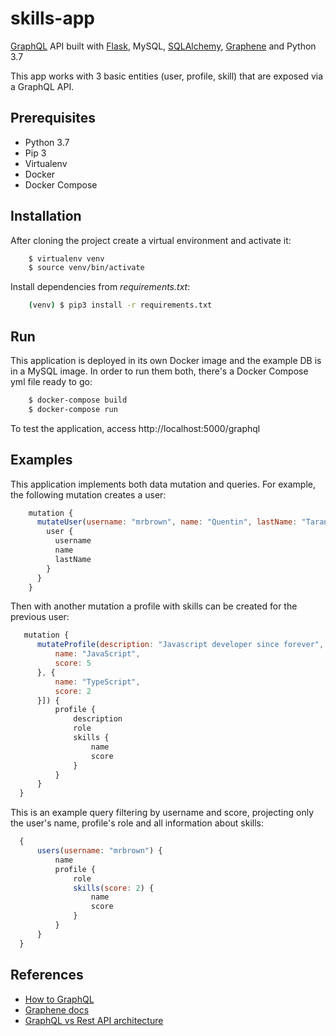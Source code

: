 # skills-app
[GraphQL](https://graphql.org/) API built with [Flask](https://graphql.org/), MySQL, [SQLAlchemy](https://www.sqlalchemy.org/), [Graphene](https://graphene-python.org/) and Python 3.7

This app works with 3 basic entities (user, profile, skill) that are exposed via a GraphQL API. 

## Prerequisites

 - Python 3.7
 - Pip 3
 - Virtualenv
 - Docker
 - Docker Compose

## Installation

After cloning the project create a virtual environment and activate it:

```bash
    $ virtualenv venv
    $ source venv/bin/activate
```

Install dependencies from *requirements.txt*:

```bash
    (venv) $ pip3 install -r requirements.txt
```

## Run
This application is deployed in its own Docker image and the example DB is in a MySQL image. In order to run them both, there's a Docker Compose yml file ready to go:

```bash
    $ docker-compose build
    $ docker-compose run
```

To test the application, access http://localhost:5000/graphql

## Examples

This application implements both data mutation and queries. For example, the following mutation creates a user:


```javascript
    mutation {
      mutateUser(username: "mrbrown", name: "Quentin", lastName: "Tarantino") {
        user {
          username
          name
          lastName
        }
      }
    }
```

Then with another mutation a profile with skills can be created for the previous user:

```javascript
   mutation {
      mutateProfile(description: "Javascript developer since forever", role: "JS Developer", userId: 1, skills: [{
          name: "JavaScript",
          score: 5
      }, {
          name: "TypeScript",
          score: 2
      }]) {
          profile {
              description
              role
              skills {
                  name
                  score
              }
          }
      }
  }
```
This is an example query filtering by username and score, projecting only the user's name, profile's role and all information about skills:

```javascript
  {
      users(username: "mrbrown") {
          name
          profile {
              role
              skills(score: 2) {
                  name
                  score
              }
          }
      }
  }
```

## References

- [How to GraphQL](https://www.howtographql.com/)
- [Graphene docs](https://docs.graphene-python.org/en/latest/)
- [GraphQL vs Rest API architecture](https://medium.com/swlh/graphql-vs-rest-api-architecture-3b95a77512f5)
